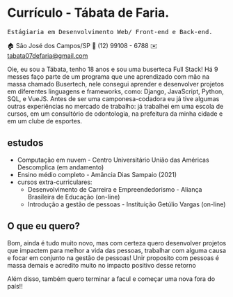 # Currículo - Tábata de Faria.
<kbd> Estágiaria em Desenvolvimento Web/ Front-end e Back-end. </kbd>
 
:house:  São José dos Campos/SP 
:iphone:   (12) 99108 - 6788 
:envelope:  tabata07defaria@gmail.com 

Oie, eu sou a Tábata, tenho 18 anos e sou uma buserteca Full Stack! Há 9 messes faço parte de um programa que une aprendizado com mão na massa chamado Busertech, nele consegui aprender e desenvolver projetos em diferentes linguagens e frameworks, como: Django, JavaScript, Python, SQL, e VueJS.
Antes de ser uma camponesa-codadora eu já tive algumas outras experiências no mercado de trabalho: já trabalhei em uma escola de cursos, em um consultório de odontologia, na prefeitura da minha cidade e em um clube de esportes.

## estudos

* Computação em nuvem - Centro Universitário União das Américas Descomplica (em andamento)
* Ensino médio completo - Amância Dias Sampaio (2021)
* cursos extra-curriculares:
    * Desenvolvimento de Carreira e Empreendedorismo - Aliança Brasileira de Educação (on-line)
    * Introdução a gestão de pessoas - Instituição Getúlio Vargas (on-line)

## O que eu quero?

Bom, ainda é tudo muito novo, mas com certeza quero desenvolver projetos que impactem para melhor a vida das pessoas, trabalhar com alguma causa e focar em conjunto na gestão de pessoas! Unir proposito com pessoas é massa demais e acredito muito no impacto positivo desse retorno

Além disso, também quero terminar a facul e começar uma nova fora do país!!
